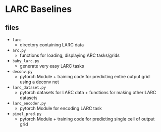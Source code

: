 # LARC Baselines

## files
- `larc`
	- directory containing LARC data
- `arc.py`
	- functions for loading, displaying ARC tasks/grids
- `baby_larc.py`
    - generate very easy LARC tasks
- `deconv.py`
    - pytorch Module + training code for predicting entire output grid using a deconv net
- `larc_dataset.py`
    - pytorch datasets for LARC data + functions for making other LARC datasets
- `larc_encoder.py`
	- pytorch Module for encoding LARC task
- `pixel_pred.py`
	- pytorch Module + training code for predicting single cell of output grid